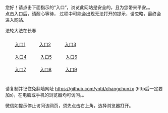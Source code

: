 您好！请点击下面指示的“入口”，浏览此网站是安全的，且为您带来平安。。 <br/>
点击入口后，请耐心等待， 过程中可能会出现无法打开的提示，请忽略，最终会进入网站. </br>

法轮大法在长春<br/>
<div style="padding:10px"><a style="margin:20px" target="_blank" href="https://d96skjsiadxwj.cloudfront.net/2Qpsp?qawzcsr" id="ccLink1" rel="nofollow">入口1</a> <a target="_blank" style="margin:20px" href="https://d3ah6lq0l42u2j.cloudfront.net/2Qpsp?qypcgkqh" id="ccLink2" rel="nofollow">入口2</a> <a style="margin:20px" target="_blank" href="https://d159iesuy86nqj.cloudfront.net/2Qpsp?kpgttgv" id="ccLink3" rel="nofollow">入口3</a></div>

<div style="padding:10px" ><a style="margin:20px" target="_blank" href="https://d96skjsiadxwj.cloudfront.net/2Qpsp?qawzcsr" id="ccLink4" rel="nofollow">入口4</a> <a style="margin:20px" href="https://d3ah6lq0l42u2j.cloudfront.net/2Qpsp?qypcgkqh" target="_blank" id="ccLink5" rel="nofollow">入口5</a> <a style="margin:20px" href="https://d159iesuy86nqj.cloudfront.net/2Qpsp?kpgttgv" target="_blank" id="ccLink6" rel="nofollow">入口6</a></div>

<div style="padding:10px"><a style="margin:20px" target="_blank" href="https://d96skjsiadxwj.cloudfront.net/2Qpsp?qawzcsr" id="ccLink7" rel="nofollow">入口7</a> <a style="margin:20px" href="https://d3ah6lq0l42u2j.cloudfront.net/2Qpsp?qypcgkqh" target="_blank" id="ccLink8" rel="nofollow">入口8</a> <a style="margin:20px" target="_blank" href="https://d159iesuy86nqj.cloudfront.net/2Qpsp?kpgttgv" id="ccLink9" rel="nofollow">入口9</a></div>

<br/>



请复制并记住免翻墙网址 https://github.com/yntd/changchunzx (http后一定要加s)，在电脑或手机的浏览器均可访问。。<br/>

微信如提示停止访问该网页，须先点击右上角，选择浏览器打开。
